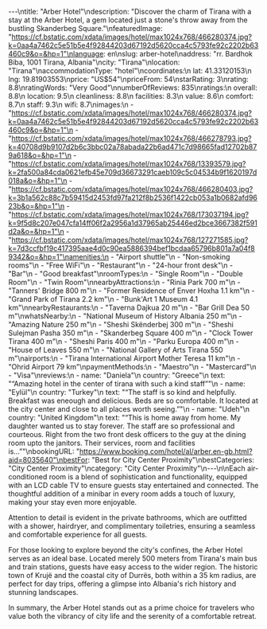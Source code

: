 ---\ntitle: "Arber Hotel"\ndescription: "Discover the charm of Tirana with a stay at the Arber Hotel, a gem located just a stone's throw away from the bustling Skanderbeg Square."\nfeaturedImage: "https://cf.bstatic.com/xdata/images/hotel/max1024x768/466280374.jpg?k=0aa4a7462c5e51b5e4f92844203d67192d5620cca4c5793fe92c2202b63460c9&o=&hp=1"\nlanguage: en\nslug: arber-hotel\naddress: "rr. Bardhok Biba, 1001 Tirana, Albania"\ncity: "Tirana"\nlocation: "Tirana"\naccommodationType: "hotel"\ncoordinates:\n  lat: 41.33120153\n  lng: 19.81903553\nprice: "US$54"\npriceFrom: 54\nstarRating: 3\nrating: 8.8\nratingWords: "Very Good"\nnumberOfReviews: 835\nratings:\n  overall: 8.8\n  location: 9.5\n  cleanliness: 8.8\n  facilities: 8.3\n  value: 8.6\n  comfort: 8.7\n  staff: 9.3\n  wifi: 8.7\nimages:\n  - "https://cf.bstatic.com/xdata/images/hotel/max1024x768/466280374.jpg?k=0aa4a7462c5e51b5e4f92844203d67192d5620cca4c5793fe92c2202b63460c9&o=&hp=1"\n  - "https://cf.bstatic.com/xdata/images/hotel/max1024x768/466278793.jpg?k=40708d9b9107d2b6c3bbc02a78abada22b6ad471c7d98665fad12702b879a618&o=&hp=1"\n  - "https://cf.bstatic.com/xdata/images/hotel/max1024x768/13393579.jpg?k=2fa500a84cda0621efb45e709d36673291caeb109c5c04534b9f1620197d018a&o=&hp=1"\n  - "https://cf.bstatic.com/xdata/images/hotel/max1024x768/466280403.jpg?k=3b1a562c88c7b59415d2453fd97fa212f8b2536f1422cb053a1b0682afd9623b&o=&hp=1"\n  - "https://cf.bstatic.com/xdata/images/hotel/max1024x768/173037194.jpg?k=9f5d8c207e047cfa14ff06f2a2956a1d37965ab25446ed2bce3667382f591d2a&o=&hp=1"\n  - "https://cf.bstatic.com/xdata/images/hotel/max1024x768/127271585.jpg?k=7d3ccfbf19c417395aae4d0c90ea5886394bef1bcdaa65796b801a7a04f89342&o=&hp=1"\namenities:\n  - "Airport shuttle"\n  - "Non-smoking rooms"\n  - "Free WiFi"\n  - "Restaurant"\n  - "24-hour front desk"\n  - "Bar"\n  - "Good breakfast"\nroomTypes:\n  - "Single Room"\n  - "Double Room"\n  - "Twin Room"\nnearbyAttractions:\n  - "Rinia Park 700 m"\n  - "Tanners' Bridge 800 m"\n  - "Former Residence of Enver Hoxha 1.1 km"\n  - "Grand Park of Tirana 2.2 km"\n  - "Bunk'Art 1 Museum 4.1 km"\nnearbyRestaurants:\n  - "Taverna Dajkua 20 m"\n  - "Bar Grill Dea 50 m"\nwhatsNearby:\n  - "National Museum of History Albania 250 m"\n  - "Amazing Nature 250 m"\n  - "Sheshi Skënderbej 300 m"\n  - "Sheshi Sulejman Pasha 350 m"\n  - "Skanderbeg Square 400 m"\n  - "Clock Tower Tirana 400 m"\n  - "Sheshi Paris 400 m"\n  - "Parku Europa 400 m"\n  - "House of Leaves 550 m"\n  - "National Gallery of Arts Tirana 550 m"\nairports:\n  - "Tirana International Airport Mother Teresa 11 km"\n  - "Ohrid Airport 79 km"\npaymentMethods:\n  - "Maestro"\n  - "Mastercard"\n  - "Visa"\nreviews:\n  - name: "Daniela"\n    country: "Greece"\n    text: "“Amazing hotel in the center of tirana with such a kind staff”"\n  - name: "Eylül"\n    country: "Turkey"\n    text: "“The staff is so kind and helpfully. Breakfast was eneough and delicious. Beds are so comfortable. It located at the city center and close to all places worth seeing.”"\n  - name: "Udeh"\n    country: "United Kingdom"\n    text: "“This is home away from home. My daughter wanted us to stay forever. The staff are so professional and courteous. Right from the two front desk officers to the guy at the dining room upto the janitors. Their services, room and facilities is...”"\nbookingURL: "https://www.booking.com/hotel/al/arber.en-gb.html?aid=8035640"\nbestFor: "Best for City Center Proximity"\nbestCategories: "City Center Proximity"\ncategory: "City Center Proximity"\n---\n\nEach air-conditioned room is a blend of sophistication and functionality, equipped with an LCD cable TV to ensure guests stay entertained and connected. The thoughtful addition of a minibar in every room adds a touch of luxury, making your stay even more enjoyable.

Attention to detail is evident in the private bathrooms, which are outfitted with a shower, hairdryer, and complimentary toiletries, ensuring a seamless and comfortable experience for all guests.

For those looking to explore beyond the city's confines, the Arber Hotel serves as an ideal base. Located merely 500 meters from Tirana's main bus and train stations, guests have easy access to the wider region. The historic town of Krujë and the coastal city of Durrës, both within a 35 km radius, are perfect for day trips, offering a glimpse into Albania's rich history and stunning landscapes.

In summary, the Arber Hotel stands out as a prime choice for travelers who value both the vibrancy of city life and the serenity of a comfortable retreat.
